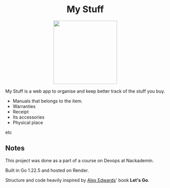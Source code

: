<div align="center">
  
  <h1>
    My Stuff
  </h1>
  <img src="https://i.imgur.com/TEozer8.png" width="200">
</div>

My Stuff is a web app to organise and keep better track of the stuff you buy.

- Manuals that belongs to the item.
- Warranties
- Receipt
- Its accessories
- Physical place

etc

## Notes
This project was done as a part of a course on Devops at Nackademin.

Built in Go 1.22.5 and hosted on Render.

Structure and code heavily inspired by [Alex Edwards](https://github.com/alexedwards)' book **Let's Go**.
